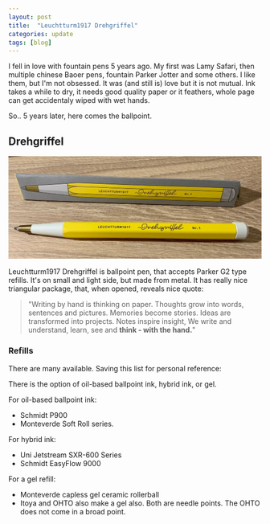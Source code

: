 ```yaml
---
layout: post
title:  "Leuchtturm1917 Drehgriffel"
categories: update
tags: [blog]
---
```


I fell in love with fountain pens 5 years ago. My first was Lamy Safari, then
multiple chinese Baoer pens, fountain Parker Jotter and some others.
I like them, but I'm not obsessed. It was (and still is) love but it
is not mutual. Ink takes a while to dry, it needs good quality paper or it feathers,
whole page can get accidentaly wiped with wet hands.

So.. 5 years later, here comes the ballpoint.

## Drehgriffel

![Leuchtturm1917 Drehgriffel Nr.1 Lemon](/assets/20210518_drehgriffel.jpg)

Leuchtturm1917 Drehgriffel is ballpoint pen, that accepts Parker G2 type refills.
It's on small and light side, but made from metal. It has really nice triangular
package, that, when opened, reveals nice quote:

> "Writing by hand is thinking on paper. Thoughts grow into words, sentences and pictures.
Memories become stories. Ideas are transformed into projects. Notes inspire insight,
We write and understand, learn, see and **think - with the hand.**"

### Refills

There are many available. Saving this list for personal reference:

There is the option of oil-based ballpoint ink, hybrid ink, or gel.

For oil-based ballpoint ink:
* Schmidt P900
* Monteverde Soft Roll series.


For hybrid ink:
* Uni Jetstream SXR-600 Series
* Schmidt EasyFlow 9000


For a gel refill:
* Monteverde capless gel ceramic rollerball
* Itoya and OHTO also make a gel also. Both are needle points. The OHTO does not come in a broad point.
